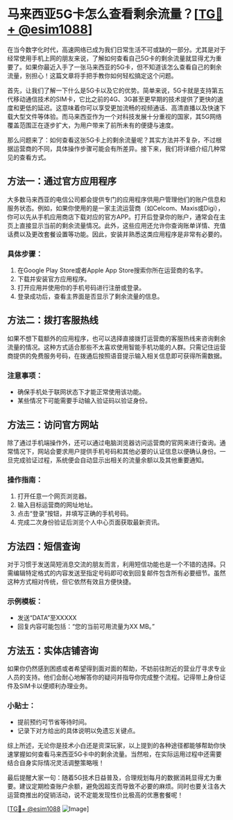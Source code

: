 # 马来西亚5G卡怎么查看剩余流量？[[TG💪+ @esim1088](https://t.me/s/esim1088)]

在当今数字化时代，高速网络已成为我们日常生活不可或缺的一部分。尤其是对于经常使用手机上网的朋友来说，了解如何查看自己5G卡的剩余流量就显得尤为重要了。如果你最近入手了一张马来西亚的5G卡，但不知道该怎么查看自己的剩余流量，别担心！这篇文章将手把手教你如何轻松搞定这个问题。

首先，让我们了解一下什么是5G卡以及它的优势。简单来说，5G卡就是支持第五代移动通信技术的SIM卡，它比之前的4G、3G甚至更早期的技术提供了更快的速度和更低的延迟。这意味着你可以享受更加流畅的视频通话、高清直播以及快速下载大型文件等体验。而马来西亚作为一个对科技发展十分重视的国家，其5G网络覆盖范围正在逐步扩大，为用户带来了前所未有的便捷与速度。

那么问题来了：如何查看这张5G卡上的剩余流量呢？其实方法并不复杂，不过根据运营商的不同，具体操作步骤可能会有所差异。接下来，我们将详细介绍几种常见的查看方式。

## 方法一：通过官方应用程序

大多数马来西亚的电信公司都会提供专门的应用程序供用户管理他们的账户信息和服务状态。例如，如果你使用的是一家主流运营商（如Celcom、Maxis或Digi），你可以先从手机应用商店下载对应的官方APP。打开后登录你的账户，通常会在主页上直接显示当前的剩余流量情况。此外，这些应用还允许你查询账单详情、充值话费以及更改套餐设置等功能。因此，安装并熟悉这类应用程序是非常有必要的。

### 具体步骤：
1. 在Google Play Store或者Apple App Store搜索你所在运营商的名字。
2. 下载并安装官方应用程序。
3. 打开应用并使用你的手机号码进行注册或登录。
4. 登录成功后，查看主界面是否显示了剩余流量的信息。

## 方法二：拨打客服热线

如果不想下载额外的应用程序，也可以选择直接拨打运营商的客服热线来咨询剩余流量的情况。这种方式适合那些不太喜欢使用智能手机功能的人群。只需记住运营商提供的免费服务号码，在拨通后按照语音提示输入相关信息即可获得所需数据。

### 注意事项：
- 确保手机处于联网状态下才能正常使用该功能。
- 某些情况下可能需要手动输入验证码以验证身份。

## 方法三：访问官方网站

除了通过手机端操作外，还可以通过电脑浏览器访问运营商的官网来进行查询。通常情况下，网站会要求用户提供手机号码和其他必要的认证信息以便确认身份。一旦完成验证过程，系统便会自动显示出相关的流量余额以及其他重要通知。

### 操作指南：
1. 打开任意一个网页浏览器。
2. 输入目标运营商的网址地址。
3. 点击“登录”按钮，并填写正确的手机号码。
4. 完成二次身份验证后浏览个人中心页面获取最新资讯。

## 方法四：短信查询

对于习惯于发送简短消息交流的朋友而言，利用短信功能也是一个不错的选择。只需编辑特定格式的内容发送至指定号码即可收到回复邮件包含所有必要细节。虽然这种方式相对传统，但它依然有效且方便快捷。

### 示例模板：
- 发送“DATA”至XXXXX
- 回复内容可能包括：“您的当前可用流量为XX MB。”

## 方法五：实体店铺咨询

如果你仍然感到困惑或者希望得到面对面的帮助，不妨前往附近的营业厅寻求专业人员的支持。他们会耐心地解答你的疑问并指导你完成整个流程。记得带上身份证件及SIM卡以便顺利办理业务。

### 小贴士：
- 提前预约可节省等待时间。
- 记录下对方给出的具体说明以免遗忘关键点。

综上所述，无论你是技术小白还是资深玩家，以上提到的各种途径都能够帮助你快速掌握如何查看马来西亚5G卡中的剩余流量。当然啦，在实际运用过程中还需要结合自身实际情况灵活调整策略哦！

最后提醒大家一句：随着5G技术日益普及，合理规划每月的数据消耗显得尤为重要。建议定期检查账户余额，避免因超支而导致不必要的麻烦。同时也要关注各大运营商推出的促销活动，说不定能发现性价比极高的优惠套餐呢！

[[TG💪+ @esim1088](https://t.me/s/esim1088) ![Image](https://i.postimg.cc/4NQfJmqS/Snipaste-2025-05-13-00-14-12.png)]